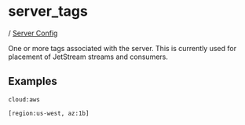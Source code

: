 # server_tags

/ [Server Config](../README.md) 

One or more tags associated with the server. This is currently
used for placement of JetStream streams and consumers.

## Examples

```
cloud:aws
```
```
[region:us-west, az:1b]
```


